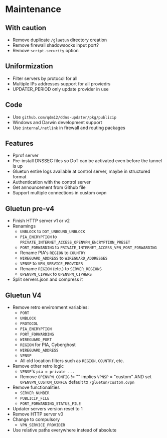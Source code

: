 # Maintenance

## With caution

- Remove duplicate `/gluetun` directory creation
- Remove firewall shadowsocks input port?
- Remove `script-security` option

## Uniformization

- Filter servers by protocol for all
- Multiple IPs addresses support for all proviedrs
- UPDATER_PERIOD only update provider in use

## Code

- Use `github.com/qdm12/ddns-updater/pkg/publicip`
- Windows and Darwin development support
- Use `internal/netlink` in firewall and routing packages

## Features

- Pprof server
- Pre-install DNSSEC files so DoT can be activated even before the tunnel is up
- Gluetun entire logs available at control server, maybe in structured format
- Authentication with the control server
- Get announcement from Github file
- Support multiple connections in custom ovpn

## Gluetun pre-v4

- Finish HTTP server v1 or v2
- Renamings
  - `UNBLOCK` to `DOT_UNBOUND_UNBLOCK`
  - `PIA_ENCRYPTION` to `PRIVATE_INTERNET_ACCESS_OPENVPN_ENCRYPTION_PRESET`
  - `PORT_FORWARDING` to `PRIVATE_INTERNET_ACCESS_VPN_PORT_FORWARDING`
  - Rename PIA's `REGION` to `COUNTRY`
  - `WIREGUARD_ADDRESS` to `WIREGUARD_ADDRESSES`
  - `VPNSP` to `VPN_SERVICE_PROVIDER`
  - Rename `REGION` (etc.) to `SERVER_REGIONS`
  - `OPENVPN_CIPHER` to `OPENVPN_CIPHERS`
- Split servers.json and compress it

## Gluetun V4

- Remove retro environment variables:
  - `PORT`
  - `UNBLOCK`
  - `PROTOCOL`
  - `PIA_ENCRYPTION`
  - `PORT_FORWARDING`
  - `WIREGUARD_PORT`
  - `REGION` for PIA, Cyberghost
  - `WIREGUARD_ADDRESS`
  - `VPNSP`
  - All old location filters such as `REGION`, `COUNTRY`, etc.
- Remove other retro logic
  - `VPNSP`'s `pia = private ...`
  - Remove `OPENVPN_CONFIG` != "" implies `VPNSP` = "custom" AND set `OPENVPN_CUSTOM_CONFIG` default to `/gluetun/custom.ovpn`
- Remove functionalities
  - `SERVER_NUMBER`
  - `PUBLICIP_FILE`
  - `PORT_FORWARDING_STATUS_FILE`
- Updater servers version reset to 1
- Remove HTTP server v0
- Change to compulsory
  - `VPN_SERVICE_PROVIDER`
- Use relative paths everywhere instead of absolute
